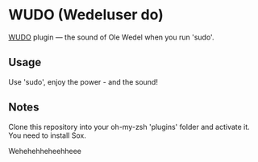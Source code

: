 # WUDO (Wedeluser do)

[WUDO](https://github.com/tripox/wudo) plugin — the sound of Ole Wedel when you run 'sudo'.

## Usage
Use 'sudo', enjoy the power - and the sound!

## Notes
Clone this repository into your oh-my-zsh 'plugins' folder and activate it.
You need to install Sox.

Wehehehheheehheee
